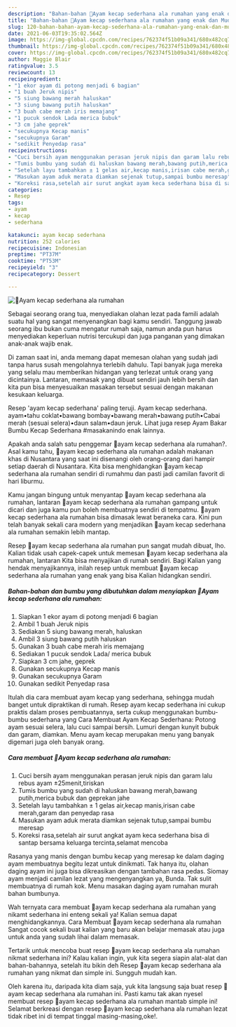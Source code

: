 ```yaml
---
description: "Bahan-bahan 🍗Ayam kecap sederhana ala rumahan yang enak dan Mudah Dibuat"
title: "Bahan-bahan 🍗Ayam kecap sederhana ala rumahan yang enak dan Mudah Dibuat"
slug: 120-bahan-bahan-ayam-kecap-sederhana-ala-rumahan-yang-enak-dan-mudah-dibuat
date: 2021-06-03T19:35:02.564Z
image: https://img-global.cpcdn.com/recipes/762374f51b09a341/680x482cq70/🍗ayam-kecap-sederhana-ala-rumahan-foto-resep-utama.jpg
thumbnail: https://img-global.cpcdn.com/recipes/762374f51b09a341/680x482cq70/🍗ayam-kecap-sederhana-ala-rumahan-foto-resep-utama.jpg
cover: https://img-global.cpcdn.com/recipes/762374f51b09a341/680x482cq70/🍗ayam-kecap-sederhana-ala-rumahan-foto-resep-utama.jpg
author: Maggie Blair
ratingvalue: 3.5
reviewcount: 13
recipeingredient:
- "1 ekor ayam di potong menjadi 6 bagian"
- "1 buah Jeruk nipis"
- "5 siung bawang merah haluskan"
- "3 siung bawang putih haluskan"
- "3 buah cabe merah iris memajang"
- "1 pucuk sendok Lada merica bubuk"
- "3 cm jahe geprek"
- "secukupnya Kecap manis"
- "secukupnya Garam"
- "sedikit Penyedap rasa"
recipeinstructions:
- "Cuci bersih ayam menggunakan perasan jeruk nipis dan garam lalu rebus ayam ±25menit,tiriskan"
- "Tumis bumbu yang sudah di haluskan bawang merah,bawang putih,merica bubuk dan geprekan jahe"
- "Setelah layu tambahkan ± 1 gelas air,kecap manis,irisan cabe merah,garam dan penyedap rasa"
- "Masukan ayam aduk merata diamkan sejenak tutup,sampai bumbu meresap"
- "Koreksi rasa,setelah air surut angkat ayam keca sederhana bisa di santap bersama keluarga tercinta,selamat mencoba"
categories:
- Resep
tags:
- ayam
- kecap
- sederhana

katakunci: ayam kecap sederhana 
nutrition: 252 calories
recipecuisine: Indonesian
preptime: "PT37M"
cooktime: "PT53M"
recipeyield: "3"
recipecategory: Dessert

---
```



![🍗Ayam kecap sederhana ala rumahan](https://img-global.cpcdn.com/recipes/762374f51b09a341/680x482cq70/🍗ayam-kecap-sederhana-ala-rumahan-foto-resep-utama.jpg)

Sebagai seorang orang tua, menyediakan olahan lezat pada famili adalah suatu hal yang sangat menyenangkan bagi kamu sendiri. Tanggung jawab seorang ibu bukan cuma mengatur rumah saja, namun anda pun harus menyediakan keperluan nutrisi tercukupi dan juga panganan yang dimakan anak-anak wajib enak.

Di zaman  saat ini, anda memang dapat memesan olahan yang sudah jadi tanpa harus susah mengolahnya terlebih dahulu. Tapi banyak juga mereka yang selalu mau memberikan hidangan yang terlezat untuk orang yang dicintainya. Lantaran, memasak yang dibuat sendiri jauh lebih bersih dan kita pun bisa menyesuaikan masakan tersebut sesuai dengan makanan kesukaan keluarga. 

Resep &#39;ayam kecap sederhana&#39; paling teruji. Ayam kecap sederhana. ayam•tahu coklat•bawang bombay•bawang merah•bawang putih•Cabai merah (sesuai selera)•daun salam•daun jeruk. Lihat juga resep Ayam Bakar Bumbu Kecap Sederhana #masakanindo enak lainnya.

Apakah anda salah satu penggemar 🍗ayam kecap sederhana ala rumahan?. Asal kamu tahu, 🍗ayam kecap sederhana ala rumahan adalah makanan khas di Nusantara yang saat ini disenangi oleh orang-orang dari hampir setiap daerah di Nusantara. Kita bisa menghidangkan 🍗ayam kecap sederhana ala rumahan sendiri di rumahmu dan pasti jadi camilan favorit di hari liburmu.

Kamu jangan bingung untuk menyantap 🍗ayam kecap sederhana ala rumahan, lantaran 🍗ayam kecap sederhana ala rumahan gampang untuk dicari dan juga kamu pun boleh membuatnya sendiri di tempatmu. 🍗ayam kecap sederhana ala rumahan bisa dimasak lewat beraneka cara. Kini pun telah banyak sekali cara modern yang menjadikan 🍗ayam kecap sederhana ala rumahan semakin lebih mantap.

Resep 🍗ayam kecap sederhana ala rumahan pun sangat mudah dibuat, lho. Kalian tidak usah capek-capek untuk memesan 🍗ayam kecap sederhana ala rumahan, lantaran Kita bisa menyajikan di rumah sendiri. Bagi Kalian yang hendak menyajikannya, inilah resep untuk membuat 🍗ayam kecap sederhana ala rumahan yang enak yang bisa Kalian hidangkan sendiri.

<!--inarticleads1-->

##### Bahan-bahan dan bumbu yang dibutuhkan dalam menyiapkan 🍗Ayam kecap sederhana ala rumahan:

1. Siapkan 1 ekor ayam di potong menjadi 6 bagian
1. Ambil 1 buah Jeruk nipis
1. Sediakan 5 siung bawang merah, haluskan
1. Ambil 3 siung bawang putih haluskan
1. Gunakan 3 buah cabe merah iris memajang
1. Sediakan 1 pucuk sendok Lada/ merica bubuk
1. Siapkan 3 cm jahe, geprek
1. Gunakan secukupnya Kecap manis
1. Gunakan secukupnya Garam
1. Gunakan sedikit Penyedap rasa


Itulah dia cara membuat ayam kecap yang sederhana, sehingga mudah banget untuk dipraktikan di rumah. Resep ayam kecap sederhana ini cukup praktis dalam proses pembuatannya, serta cukup menggunakan bumbu-bumbu sederhana yang Cara Membuat Ayam Kecap Sederhana: Potong ayam sesuai selera, lalu cuci sampai bersih. Lumuri dengan kunyit bubuk dan garam, diamkan. Menu ayam kecap merupakan menu yang banyak digemari juga oleh banyak orang. 

<!--inarticleads2-->

##### Cara membuat 🍗Ayam kecap sederhana ala rumahan:

1. Cuci bersih ayam menggunakan perasan jeruk nipis dan garam lalu rebus ayam ±25menit,tiriskan
1. Tumis bumbu yang sudah di haluskan bawang merah,bawang putih,merica bubuk dan geprekan jahe
1. Setelah layu tambahkan ± 1 gelas air,kecap manis,irisan cabe merah,garam dan penyedap rasa
1. Masukan ayam aduk merata diamkan sejenak tutup,sampai bumbu meresap
1. Koreksi rasa,setelah air surut angkat ayam keca sederhana bisa di santap bersama keluarga tercinta,selamat mencoba


Rasanya yang manis dengan bumbu kecap yang meresap ke dalam daging ayam membuatnya begitu lezat untuk dinikmati. Tak hanya itu, olahan daging ayam ini juga bisa dikreasikan dengan tambahan rasa pedas. Siomay ayam menjadi camilan lezat yang mengenyangkan ya, Bunda. Tak sulit membuatnya di rumah kok. Menu masakan daging ayam rumahan murah bahan bumbunya. 

Wah ternyata cara membuat 🍗ayam kecap sederhana ala rumahan yang nikamt sederhana ini enteng sekali ya! Kalian semua dapat menghidangkannya. Cara Membuat 🍗ayam kecap sederhana ala rumahan Sangat cocok sekali buat kalian yang baru akan belajar memasak atau juga untuk anda yang sudah lihai dalam memasak.

Tertarik untuk mencoba buat resep 🍗ayam kecap sederhana ala rumahan nikmat sederhana ini? Kalau kalian ingin, yuk kita segera siapin alat-alat dan bahan-bahannya, setelah itu bikin deh Resep 🍗ayam kecap sederhana ala rumahan yang nikmat dan simple ini. Sungguh mudah kan. 

Oleh karena itu, daripada kita diam saja, yuk kita langsung saja buat resep 🍗ayam kecap sederhana ala rumahan ini. Pasti kamu tak akan nyesel membuat resep 🍗ayam kecap sederhana ala rumahan mantab simple ini! Selamat berkreasi dengan resep 🍗ayam kecap sederhana ala rumahan lezat tidak ribet ini di tempat tinggal masing-masing,oke!.

